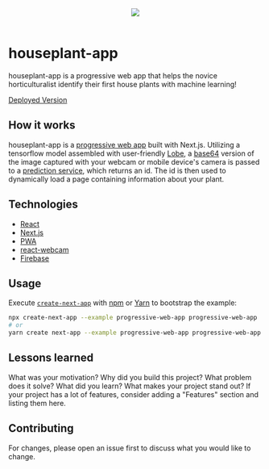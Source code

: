 <div style="text-align:center"><img src="https://github.com/Sarajvega/houseplant-app/assets/header.jpg" /></div><br>

# houseplant-app

houseplant-app is a progressive web app that helps the novice horticulturalist identify their first house plants with machine learning!

[Deployed Version](https://houseplant-app-4fjtk0ich-sarajvega.vercel.app/)

## How it works
houseplant-app is a [progressive web app](https://dev.to/milindsoorya/make-your-website-pwa-compatible-next-js-part-1-2ccj) built with Next.js. Utilizing a tensorflow model assembled with user-friendly [Lobe](lobe.ai), a [base64](https://en.wikipedia.org/wiki/Base64) version of the image captured with your webcam or mobile device's camera is passed to a [prediction service](https://github.com/Sarajvega/plant-prediction-service), which returns an id. The id is then used to dynamically load a page containing information about your plant.

## Technologies
- [React](https://reactjs.org/)
- [Next.js](https://nextjs.org/)
- [PWA](https://web.dev/progressive-web-apps/)
- [react-webcam](https://github.com/mozmorris/react-webcam)
- [Firebase](https://firebase.google.com/)

## Usage
Execute [`create-next-app`](https://github.com/vercel/next.js/tree/canary/packages/create-next-app) with [npm](https://docs.npmjs.com/cli/init) or [Yarn](https://yarnpkg.com/lang/en/docs/cli/create/) to bootstrap the example:

```bash
npx create-next-app --example progressive-web-app progressive-web-app
# or
yarn create next-app --example progressive-web-app progressive-web-app
```

## Lessons learned

What was your motivation?
Why did you build this project?
What problem does it solve?
What did you learn?
What makes your project stand out? If your project has a lot of features, consider adding a "Features" section and listing them here.

## Contributing
For changes, please open an issue first to discuss what you would like to change.





